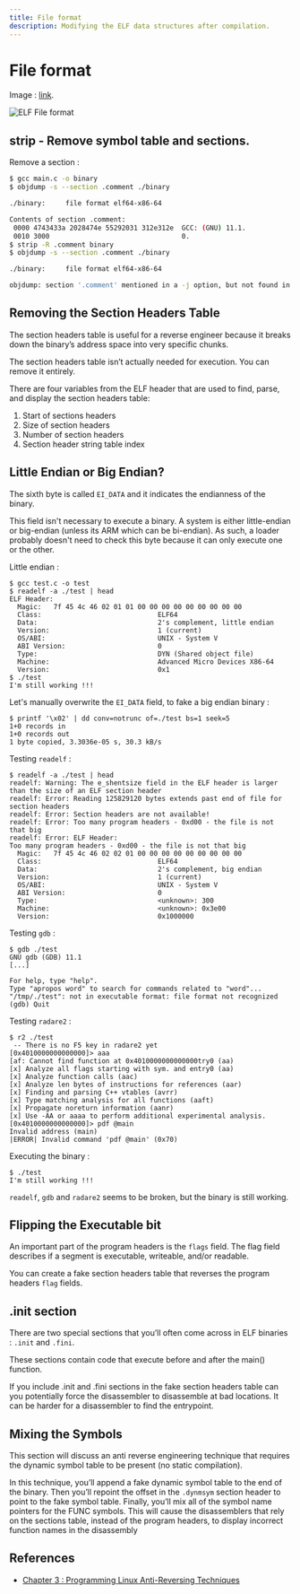 ```yaml
---
title: File format
description: Modifying the ELF data structures after compilation.
---
```


# File format

Image : [link](ttps://upload.wikimedia.org/wikipedia/commons/e/e4/ELF_Executable_and_Linkable_Format_diagram_by_Ange_Albertini.png).

![ELF File format](https://upload.wikimedia.org/wikipedia/commons/e/e4/ELF_Executable_and_Linkable_Format_diagram_by_Ange_Albertini.png)

## strip - Remove symbol table and sections.

Remove a section :

```bash
$ gcc main.c -o binary
$ objdump -s --section .comment ./binary

./binary:     file format elf64-x86-64

Contents of section .comment:
 0000 4743433a 2028474e 55292031 312e312e  GCC: (GNU) 11.1.
 0010 3000                                 0.
$ strip -R .comment binary
$ objdump -s --section .comment ./binary

./binary:     file format elf64-x86-64

objdump: section '.comment' mentioned in a -j option, but not found in any input file
```

## Removing the Section Headers Table

The section headers table is useful for a reverse engineer because it breaks down the binary’s address space into very specific chunks.

The section headers table isn’t actually needed for execution. You can remove it entirely.

There are four variables from the ELF header that are used to find, parse, and display the section headers table:

1. Start of sections headers
2. Size of section headers
3. Number of section headers
4. Section header string table index

## Little Endian or Big Endian?

The sixth byte is called `EI_DATA` and it indicates the endianness of the binary.

This field isn't necessary to execute a binary. A system is either little-endian or big-endian (unless its ARM which can be bi-endian). As such, a loader probably doesn't need to check this byte because it can only execute one or the other.

Little endian :

```
$ gcc test.c -o test
$ readelf -a ./test | head
ELF Header:
  Magic:   7f 45 4c 46 02 01 01 00 00 00 00 00 00 00 00 00
  Class:                             ELF64
  Data:                              2's complement, little endian
  Version:                           1 (current)
  OS/ABI:                            UNIX - System V
  ABI Version:                       0
  Type:                              DYN (Shared object file)
  Machine:                           Advanced Micro Devices X86-64
  Version:                           0x1
$ ./test
I'm still working !!!
```

Let's manually overwrite the `EI_DATA` field, to fake a big endian binary :

```
$ printf '\x02' | dd conv=notrunc of=./test bs=1 seek=5
1+0 records in
1+0 records out
1 byte copied, 3.3036e-05 s, 30.3 kB/s
```

Testing `readelf` :

```
$ readelf -a ./test | head
readelf: Warning: The e_shentsize field in the ELF header is larger than the size of an ELF section header
readelf: Error: Reading 125829120 bytes extends past end of file for section headers
readelf: Error: Section headers are not available!
readelf: Error: Too many program headers - 0xd00 - the file is not that big
readelf: Error: ELF Header:
Too many program headers - 0xd00 - the file is not that big
  Magic:   7f 45 4c 46 02 02 01 00 00 00 00 00 00 00 00 00
  Class:                             ELF64
  Data:                              2's complement, big endian
  Version:                           1 (current)
  OS/ABI:                            UNIX - System V
  ABI Version:                       0
  Type:                              <unknown>: 300
  Machine:                           <unknown>: 0x3e00
  Version:                           0x1000000
```

Testing `gdb` :

```
$ gdb ./test
GNU gdb (GDB) 11.1
[...]

For help, type "help".
Type "apropos word" to search for commands related to "word"...
"/tmp/./test": not in executable format: file format not recognized
(gdb) Quit
```

Testing `radare2` :

```
$ r2 ./test
 -- There is no F5 key in radare2 yet
[0x4010000000000000]> aaa
[af: Cannot find function at 0x4010000000000000try0 (aa)
[x] Analyze all flags starting with sym. and entry0 (aa)
[x] Analyze function calls (aac)
[x] Analyze len bytes of instructions for references (aar)
[x] Finding and parsing C++ vtables (avrr)
[x] Type matching analysis for all functions (aaft)
[x] Propagate noreturn information (aanr)
[x] Use -AA or aaaa to perform additional experimental analysis.
[0x4010000000000000]> pdf @main
Invalid address (main)
|ERROR| Invalid command 'pdf @main' (0x70)
```

Executing the binary :

```
$ ./test
I'm still working !!!
```

`readelf`, `gdb` and `radare2` seems to be broken, but the binary is still working.

## Flipping the Executable bit

An important part of the program headers is the `flags` field. The flag field describes if a segment is executable, writeable, and/or readable.

You can create a fake section headers table that reverses the program headers `flag` fields.

## .init section

There are two special sections that you’ll often come across in ELF binaries : `.init` and `.fini`.

These sections contain code that execute before and after the main() function.

If you include .init and .fini sections in the fake section headers table can you potentially force the disassembler to disassemble at bad locations. It can be harder for a disassembler to find the entrypoint.

## Mixing the Symbols

This section will discuss an anti reverse engineering technique that requires the dynamic symbol table to be present (no static compilation).

In this technique, you’ll append a fake dynamic symbol table to the end of the binary. Then you’ll repoint the offset in the `.dynmsym` section header to point to the fake symbol table. Finally, you’ll mix all of the symbol name pointers for the FUNC symbols. This will cause the disassemblers that rely on the sections table, instead of the program headers, to display incorrect function names in the disassembly

## References

- [Chapter 3 : Programming Linux Anti-Reversing Techniques](https://vxug.fakedoma.in/papers/VXUG/Mirrors/AntiReverseEngineeringLinux.pdf)